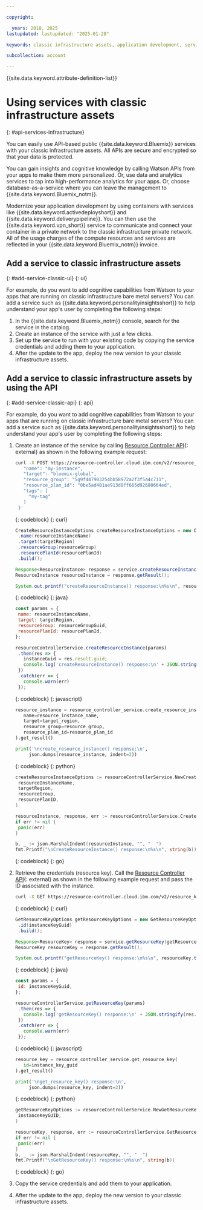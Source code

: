 ```yaml
---

copyright:

  years: 2018, 2025
lastupdated: lastupdated: "2025-01-28"

keywords: classic infrastructure assets, application development, services that work with classic infrastructure

subcollection: account

---
```


{{site.data.keyword.attribute-definition-list}}

# Using services with classic infrastructure assets
{: #api-services-infrastructure}

You can easily use API-based public {{site.data.keyword.Bluemix}} services with your classic infrastructure assets. All APIs are secure and encrypted so that your data is protected.

You can gain insights and cognitive knowledge by calling Watson APIs from your apps to make them more personalized. Or, use data and analytics services to tap into high-performance analytics for your apps. Or, choose database-as-a-service where you can leave the management to {{site.data.keyword.Bluemix_notm}}.

Modernize your application development by using containers with services like {{site.data.keyword.activedeployshort}} and {{site.data.keyword.deliverypipeline}}. You can then use the {{site.data.keyword.vpn_short}} service to communicate and connect your container in a private network to the classic infrastructure private network. All of the usage charges of the compute resources and services are reflected in your {{site.data.keyword.Bluemix_notm}} invoice.

## Add a service to classic infrastructure assets
{: #add-service-classic-ui}
{: ui}

For example, do you want to add cognitive capabilities from Watson to your apps that are running on classic infrastructure bare metal servers? You can add a service such as {{site.data.keyword.personalityinsightsshort}} to help understand your app's user by completing the following steps:

1. In the {{site.data.keyword.Bluemix_notm}} console, search for the service in the catalog.
2. Create an instance of the service with just a few clicks.
3. Set up the service to run with your existing code by copying the service credentials and adding them to your application.
4. After the update to the app, deploy the new version to your classic infrastructure assets.

## Add a service to classic infrastructure assets by using the API
{: #add-service-classic-api}
{: api}

For example, do you want to add cognitive capabilities from Watson to your apps that are running on classic infrastructure bare metal servers? You can add a service such as {{site.data.keyword.personalityinsightsshort}} to help understand your app's user by completing the following steps:

1. Create an instance of the service by calling [Resource Controller API](/apidocs/resource-controller/resource-controller?code=go#create-resource-instance){: external} as shown in the following example request: 

   ```bash
   curl -X POST https://resource-controller.cloud.ibm.com/v2/resource_instances -H 'Authorization: Bearer <>' -H 'Content-Type: application/json' -d '{
      "name": "my-instance",
      "target": "bluemix-global",
      "resource_group": "5g9f447903254bb58972a2f3f5a4c711",
      "resource_plan_id": "0be5ad401ae913d8ff665d92680664ed",
      "tags": [
        "my-tag"
      ]
    }'
   ```
   {: codeblock}
   {: curl}

   ```java
   CreateResourceInstanceOptions createResourceInstanceOptions = new CreateResourceInstanceOptions.Builder()
    .name(resourceInstanceName)
    .target(targetRegion)
    .resourceGroup(resourceGroup)
    .resourcePlanId(resourcePlanId)
    .build();

   Response<ResourceInstance> response = service.createResourceInstance(createResourceInstanceOptions).execute();
   ResourceInstance resourceInstance = response.getResult();

   System.out.printf("createResourceInstance() response:\n%s\n", resourceInstance.toString());
   ```
   {: codeblock}
   {: java}

   ```javascript
   const params = {
    name: resourceInstanceName,
    target: targetRegion,
    resourceGroup: resourceGroupGuid,
    resourcePlanId: resourcePlanId,
   };

   resourceControllerService.createResourceInstance(params)
    .then(res => {
      instanceGuid = res.result.guid;
      console.log('createResourceInstance() response:\n' + JSON.stringify(res.result, null, 2));
    })
    .catch(err => {
      console.warn(err)
    });
   ```
   {: codeblock}
   {: javascript}

   ```python
   resource_instance = resource_controller_service.create_resource_instance(
      name=resource_instance_name,
      target=target_region,
      resource_group=resource_group,
      resource_plan_id=resource_plan_id
   ).get_result()

   print('\ncreate_resource_instance() response:\n',
        json.dumps(resource_instance, indent=2))
   ```
   {: codeblock}
   {: python}

   ```go
   createResourceInstanceOptions := resourceControllerService.NewCreateResourceInstanceOptions(
    resourceInstanceName,
    targetRegion,
    resourceGroup,
    resourcePlanID,
   )

   resourceInstance, response, err := resourceControllerService.CreateResourceInstance(createResourceInstanceOptions)
   if err != nil {
    panic(err)
   }

   b, _ := json.MarshalIndent(resourceInstance, "", "  ")
   fmt.Printf("\nCreateResourceInstance() response:\n%s\n", string(b))
   ```
   {: codeblock}
   {: go}

1. Retrieve the credentials (resource key). Call the [Resource Controller API](/apidocs/resource-controller/resource-controller#get-resource-key){: external} as shown in the following example request and pass the ID associated with the instance.

   ```bash
   curl -X GET https://resource-controller.cloud.ibm.com/v2/resource_keys/23693f48-aaa2-4079-b0c7-334846eff8d0 -H 'Authorization: Bearer <IAM_TOKEN>'
   ```
   {: codeblock}
   {: curl}

   ```java
   GetResourceKeyOptions getResourceKeyOptions = new GetResourceKeyOptions.Builder()
    .id(instanceKeyGuid)
    .build();

   Response<ResourceKey> response = service.getResourceKey(getResourceKeyOptions).execute();
   ResourceKey resourceKey = response.getResult();

   System.out.printf("getResourceKey() response:\n%s\n", resourceKey.toString());
   ```
   {: codeblock}
   {: java}

   ```javascript
   const params = {
    id: instanceKeyGuid,
   };

   resourceControllerService.getResourceKey(params)
    .then(res => {
      console.log('getResourceKey() response:\n' + JSON.stringify(res.result, null, 2));
    })
    .catch(err => {
      console.warn(err)
    });
   ```
   {: codeblock}
   {: javascript}

   ```python
   resource_key = resource_controller_service.get_resource_key(
      id=instance_key_guid
   ).get_result()

   print('\nget_resource_key() response:\n',
        json.dumps(resource_key, indent=2))
   ```
   {: codeblock}
   {: python}

   ```go
   getResourceKeyOptions := resourceControllerService.NewGetResourceKeyOptions(
    instanceKeyGUID,
   )

   resourceKey, response, err := resourceControllerService.GetResourceKey(getResourceKeyOptions)
   if err != nil {
    panic(err)
   }
   b, _ := json.MarshalIndent(resourceKey, "", "  ")
   fmt.Printf("\nGetResourceKey() response:\n%s\n", string(b))
   ```
   {: codeblock}
   {: go}

1. Copy the service credentials and add them to your application. 
1. After the update to the app, deploy the new version to your classic infrastructure assets. 
